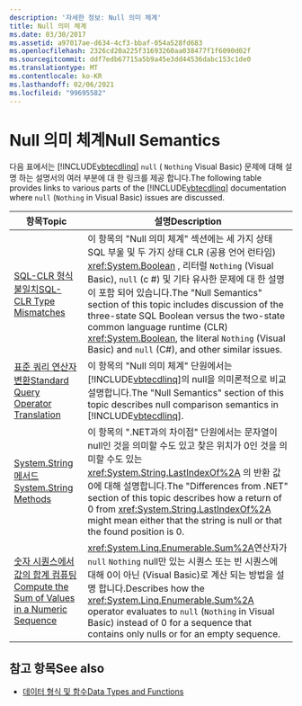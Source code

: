 ```yaml
---
description: '자세한 정보: Null 의미 체계'
title: Null 의미 체계
ms.date: 03/30/2017
ms.assetid: a97017ae-d634-4cf3-bbaf-054a528fd683
ms.openlocfilehash: 2326cd20a225f31693260aa038477f1f6090d02f
ms.sourcegitcommit: ddf7edb67715a5b9a45e3dd44536dabc153c1de0
ms.translationtype: MT
ms.contentlocale: ko-KR
ms.lasthandoff: 02/06/2021
ms.locfileid: "99695582"
---
```

# <a name="null-semantics"></a><span data-ttu-id="b21db-103">Null 의미 체계</span><span class="sxs-lookup"><span data-stu-id="b21db-103">Null Semantics</span></span>

<span data-ttu-id="b21db-104">다음 표에서는 [!INCLUDE[vbtecdlinq](../../../../../../includes/vbtecdlinq-md.md)] `null` ( `Nothing` Visual Basic) 문제에 대해 설명 하는 설명서의 여러 부분에 대 한 링크를 제공 합니다.</span><span class="sxs-lookup"><span data-stu-id="b21db-104">The following table provides links to various parts of the [!INCLUDE[vbtecdlinq](../../../../../../includes/vbtecdlinq-md.md)] documentation where `null` (`Nothing` in Visual Basic) issues are discussed.</span></span>  
  
|<span data-ttu-id="b21db-105">항목</span><span class="sxs-lookup"><span data-stu-id="b21db-105">Topic</span></span>|<span data-ttu-id="b21db-106">설명</span><span class="sxs-lookup"><span data-stu-id="b21db-106">Description</span></span>|  
|-----------|-----------------|  
|[<span data-ttu-id="b21db-107">SQL-CLR 형식 불일치</span><span class="sxs-lookup"><span data-stu-id="b21db-107">SQL-CLR Type Mismatches</span></span>](sql-clr-type-mismatches.md)|<span data-ttu-id="b21db-108">이 항목의 "Null 의미 체계" 섹션에는 세 가지 상태 SQL 부울 및 두 가지 상태 CLR (공용 언어 런타임) <xref:System.Boolean> , 리터럴 `Nothing` (Visual Basic), `null` (c #) 및 기타 유사한 문제에 대 한 설명이 포함 되어 있습니다.</span><span class="sxs-lookup"><span data-stu-id="b21db-108">The "Null Semantics" section of this topic includes discussion of the three-state SQL Boolean versus the two-state common language runtime (CLR) <xref:System.Boolean>, the literal `Nothing` (Visual Basic) and `null` (C#), and other similar issues.</span></span>|  
|[<span data-ttu-id="b21db-109">표준 쿼리 연산자 변환</span><span class="sxs-lookup"><span data-stu-id="b21db-109">Standard Query Operator Translation</span></span>](standard-query-operator-translation.md)|<span data-ttu-id="b21db-110">이 항목의 "Null 의미 체계" 단원에서는 [!INCLUDE[vbtecdlinq](../../../../../../includes/vbtecdlinq-md.md)]의 null을 의미론적으로 비교 설명합니다.</span><span class="sxs-lookup"><span data-stu-id="b21db-110">The "Null Semantics" section of this topic describes null comparison semantics in [!INCLUDE[vbtecdlinq](../../../../../../includes/vbtecdlinq-md.md)].</span></span>|  
|[<span data-ttu-id="b21db-111">System.String 메서드</span><span class="sxs-lookup"><span data-stu-id="b21db-111">System.String Methods</span></span>](system-string-methods.md)|<span data-ttu-id="b21db-112">이 항목의 ".NET과의 차이점" 단원에서는 문자열이 null인 것을 의미할 수도 있고 찾은 위치가 0인 것을 의미할 수도 있는 <xref:System.String.LastIndexOf%2A> 의 반환 값 0에 대해 설명합니다.</span><span class="sxs-lookup"><span data-stu-id="b21db-112">The "Differences from .NET" section of this topic describes how a return of 0 from <xref:System.String.LastIndexOf%2A> might mean either that the string is null or that the found position is 0.</span></span>|  
|[<span data-ttu-id="b21db-113">숫자 시퀀스에서 값의 합계 컴퓨팅</span><span class="sxs-lookup"><span data-stu-id="b21db-113">Compute the Sum of Values in a Numeric Sequence</span></span>](compute-the-sum-of-values-in-a-numeric-sequence.md)|<span data-ttu-id="b21db-114"><xref:System.Linq.Enumerable.Sum%2A>연산자가 `null` `Nothing` null만 있는 시퀀스 또는 빈 시퀀스에 대해 0이 아닌 (Visual Basic)로 계산 되는 방법을 설명 합니다.</span><span class="sxs-lookup"><span data-stu-id="b21db-114">Describes how the <xref:System.Linq.Enumerable.Sum%2A> operator evaluates to `null` (`Nothing` in Visual Basic) instead of 0 for a sequence that contains only nulls or for an empty sequence.</span></span>|  
  
## <a name="see-also"></a><span data-ttu-id="b21db-115">참고 항목</span><span class="sxs-lookup"><span data-stu-id="b21db-115">See also</span></span>

- [<span data-ttu-id="b21db-116">데이터 형식 및 함수</span><span class="sxs-lookup"><span data-stu-id="b21db-116">Data Types and Functions</span></span>](data-types-and-functions.md)
